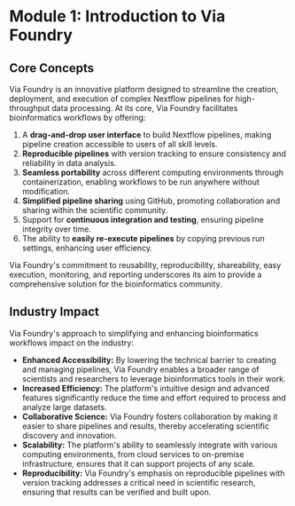 # Module 1: Introduction to Via Foundry

## Core Concepts

Via Foundry is an innovative platform designed to streamline the creation, deployment, and execution of complex Nextflow pipelines for high-throughput data processing. At its core, Via Foundry facilitates bioinformatics workflows by offering:

1. A **drag-and-drop user interface** to build Nextflow pipelines, making pipeline creation accessible to users of all skill levels.
2. **Reproducible pipelines** with version tracking to ensure consistency and reliability in data analysis.
3. **Seamless portability** across different computing environments through containerization, enabling workflows to be run anywhere without modification.
4. **Simplified pipeline sharing** using GitHub, promoting collaboration and sharing within the scientific community.
5. Support for **continuous integration and testing**, ensuring pipeline integrity over time.
6. The ability to **easily re-execute pipelines** by copying previous run settings, enhancing user efficiency.

Via Foundry's commitment to reusability, reproducibility, shareability, easy execution, monitoring, and reporting underscores its aim to provide a comprehensive solution for the bioinformatics community.

## Industry Impact

Via Foundry's approach to simplifying and enhancing bioinformatics workflows impact on the industry:

- **Enhanced Accessibility:** By lowering the technical barrier to creating and managing pipelines, Via Foundry enables a broader range of scientists and researchers to leverage bioinformatics tools in their work.
- **Increased Efficiency:** The platform's intuitive design and advanced features significantly reduce the time and effort required to process and analyze large datasets.
- **Collaborative Science:** Via Foundry fosters collaboration by making it easier to share pipelines and results, thereby accelerating scientific discovery and innovation.
- **Scalability:** The platform's ability to seamlessly integrate with various computing environments, from cloud services to on-premise infrastructure, ensures that it can support projects of any scale.
- **Reproducibility:** Via Foundry's emphasis on reproducible pipelines with version tracking addresses a critical need in scientific research, ensuring that results can be verified and built upon.
